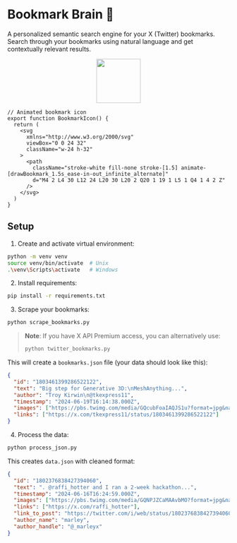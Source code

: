 # Bookmark Brain 🧠

A personalized semantic search engine for your X (Twitter) bookmarks. Search through your bookmarks using natural language and get contextually relevant results.

<div align="center">
  <img src="/perplexity-take_home/public/bookmark.svg" width="100" height="100" />
</div>

```tsx
// Animated bookmark icon
export function BookmarkIcon() {
  return (
    <svg 
      xmlns="http://www.w3.org/2000/svg" 
      viewBox="0 0 24 32" 
      className="w-24 h-32"
    >
      <path 
        className="stroke-white fill-none stroke-[1.5] animate-[drawBookmark_1.5s_ease-in-out_infinite_alternate]"
        d="M4 2 L4 30 L12 24 L20 30 L20 2 Q20 1 19 1 L5 1 Q4 1 4 2 Z"
      />
    </svg>
  )
}
```

## Setup

1. Create and activate virtual environment:
```bash
python -m venv venv
source venv/bin/activate  # Unix
.\venv\Scripts\activate   # Windows
```

2. Install requirements:
```bash
pip install -r requirements.txt
```

3. Scrape your bookmarks:
```bash
python scrape_bookmarks.py
```

> **Note**: If you have X API Premium access, you can alternatively use:
> ```bash
> python twitter_bookmarks.py
> ```

This will create a `bookmarks.json` file (your data should look like this):
```json
{
  "id": "1803461399286522122",
  "text": "Big step for Generative 3D:\nMeshAnything...",
  "author": "Troy Kirwin\n@tkexpress11",
  "timestamp": "2024-06-19T16:14:38.000Z",
  "images": ["https://pbs.twimg.com/media/GQcubFoaIAQJS1u?format=jpg&name=large"],
  "links": ["https://x.com/tkexpress11/status/1803461399286522122"]
}
```

4. Process the data:
```bash
python process_json.py
```

This creates `data.json` with cleaned format:
```json
{
  "id": "1802376838427394060",
  "text": ". @raffi_hotter and I ran a 2-week hackathon...",
  "timestamp": "2024-06-16T16:24:59.000Z",
  "images": ["https://pbs.twimg.com/media/GQNPJZCaMAAvbMO?format=jpg&name=large"],
  "links": ["https://x.com/raffi_hotter"],
  "link_to_post": "https://twitter.com/i/web/status/1802376838427394060",
  "author_name": "marley",
  "author_handle": "@_marleyx"
}
```
